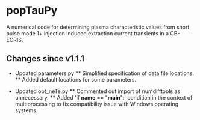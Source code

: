 # popTauPy

A numerical code for determining plasma characteristic values from 
short pulse mode 1+ injection induced extraction current transients
in a CB-ECRIS.

## Changes since v1.1.1

* Updated parameters.py
** Simplified specification of data file locations.
** Added default locations for some parameters.

* Updated opt_neTe.py
** Commented out import of numdifftools as unnecessary.
** Added 'if __name__ == "__main__":' condition
in the context of multiprocessing to fix compatibility issue with Windows
operating systems.